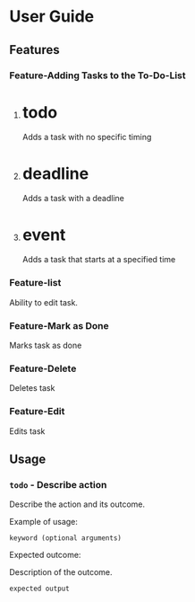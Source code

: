 # User Guide

## Features 

### Feature-Adding Tasks to the To-Do-List

1. # todo

   Adds a task with no specific timing

2. # deadline

   Adds a task with a deadline

3. # event
   
   Adds a task that starts at a specified time

### Feature-list

Ability to edit task.

### Feature-Mark as Done

Marks task as done

### Feature-Delete

Deletes task

### Feature-Edit

Edits task

## Usage

### `todo` - Describe action

Describe the action and its outcome.

Example of usage: 

`keyword (optional arguments)`

Expected outcome:

Description of the outcome.

```
expected output
```
